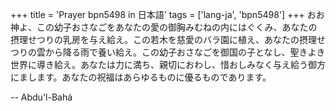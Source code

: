 +++
title = 'Prayer bpn5498 in 日本語'
tags = ['lang-ja', 'bpn5498']
+++
おお神よ、この幼子おさなごをあなたの愛の御胸みむねの内にはぐくみ、あなたの摂理せつりの乳房を与え給え。この若木を慈愛のバラ園に植え、あなたの摂理せつりの雲から降る雨で養い給え。この幼子おさなごを御国の子となし、聖きよき世界に導き給え。あなたは力に満ち、親切におわし、惜おしみなく与え給う御方にまします。あなたの祝福はあらゆるものに優るものであります。

-- Abdu'l-Bahá
